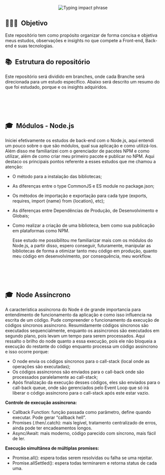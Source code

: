 <p align="center">
  <img src="https://readme-typing-svg.herokuapp.com?font=Fira+Code&size=32&pause=2000&center=true&vCenter=true&width=1000&lines=Bloco+de+estudos+|+Guilherme+Bueno" alt="Typing impact phrase" />
</p>

<h2> 👨🏻‍💻 &nbsp;Objetivo </h2>
<p>Este repositório tem como propósito organizar de forma concisa e objetiva meus estudos, observações e insights no que compete a Front-end, Back-end e suas tecnologias.</p>

<h2> 📚 &nbsp;Estrutura do repositório</h2>
<p>Este repositório será dividido em branches, onde cada Branche será direcionada para um estudo específico. Abaixo será descrito um resumo do que foi estudado, porque e os insights adquiridos.</p>

<h1 align="center">  
 <br/>
 <h2>🎓 &nbsp;Módulos - Node.js</h2>
  
Iniciei efetivamente os estudos de back-end com o Node.js, aqui entendi um pouco sobre o que são módulos, qual sua aplicação e como utilizá-los. Além disso me familiarizei com o gerenciador de pacotes NPM e como utilizar, além de como criar meu primeiro pacote e publicar no NPM.
Aqui destaco os principais pontos referente a esses estudos que me chamou a atenção:

- O método para a instalação das bibliotecas;
- As diferenças entre o type CommonJS e ES module no package.json;
- Os métodos de importação e exportação para cada type (exports, requires, import {name} from {location}, etc);
- As diferenças entre Dependências de Produção, de Desenvolvimento e Globais;
- Como realizar a criação de uma biblioteca, bem como sua publicação em plataformas como NPM.

  Esse estudo me possibilitou me familiarizar mais com os módulos do Node.js, a partir disso, espero conseguir, futuramente, manipular as bibliotecas de forma a otimizar tanto meu código em produção, quanto meu código em desenvolvimento, por consequência, meu workflow.

<h1 align="center">  
 <br/>
 <h2>🎓 &nbsp;Node Assíncrono</h2>

A característica assíncrona do Node é de grande importancia para entendimento de funcionamento da aplicação e como isso influencia na escrita de um código. Pude compreender o funcionamento da execução de códigos síncronos assíncrono. Resumidamente códigos síncronos são executados sequencialmente, enquanto os assincronos são executados em segundo plano, pois levam um tempo para serem processados. Aqui ressalto o brilho do node quanto a essa execução, pois ele não bloqueia a execução do restante do código enquanto processa um código assincrono e isso ocorre porque:

- O node envia os códigos síncronos para o call-stack (local onde as operações são executadas);
- Os códigos assincronos são enviados para o call-back onde são processados paralelamente ao call-stack;
- Após finalização da execução desses códigos, eles são enviados para o call-back queue, onde são gerenciados pelo Event Loop que só irá liberar o código assincrono para o call-stack após este estar vazio.

**Controle de execução assíncrona:**
- Callback Function: função passada como parâmetro, define quando executar. Pode gerar “callback hell”.
- Promises (.then/.catch): mais legível, tratamento centralizado de erros, ainda pode ter encadeamentos longos.
- Async/Await: mais moderno, código parecido com síncrono, mais fácil de ler.

**Execução simultânea de múltiplas promises:**
- Promise.all(): espera todas serem resolvidas ou falha se uma rejeitar.
- Promise.allSettled(): espera todas terminarem e retorna status de cada uma.